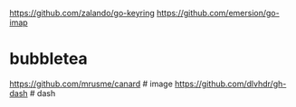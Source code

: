 https://github.com/zalando/go-keyring
https://github.com/emersion/go-imap

# bubbletea
https://github.com/mrusme/canard    # image
https://github.com/dlvhdr/gh-dash   # dash
